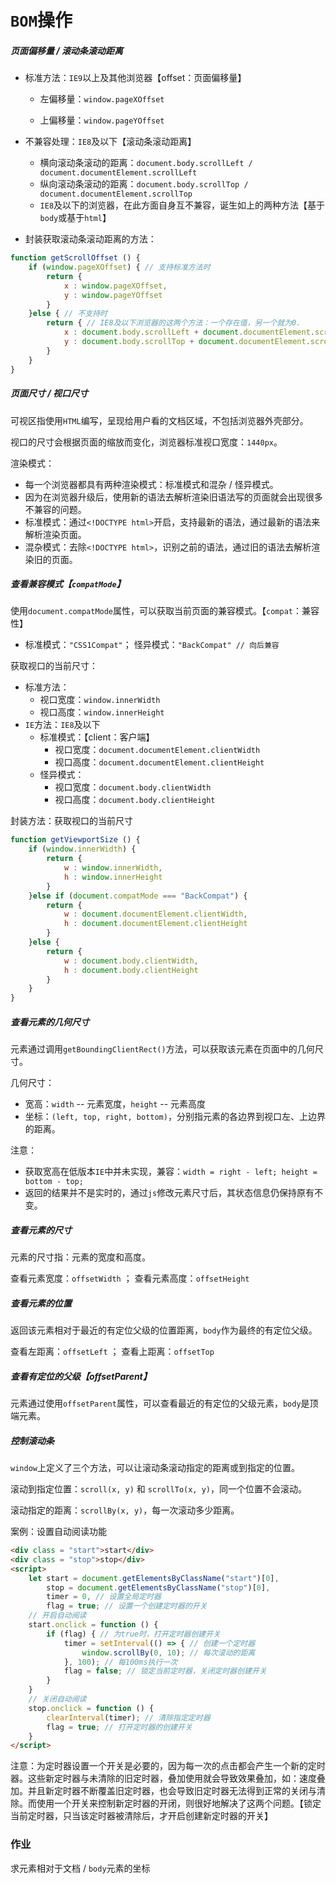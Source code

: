 # `BOM`操作

##### 页面偏移量 / 滚动条滚动距离

- 标准方法：`IE9`以上及其他浏览器【offset：页面偏移量】

  - 左偏移量：`window.pageXOffset`

  - 上偏移量：`window.pageYOffset`

- 不兼容处理：`IE8`及以下【滚动条滚动距离】

  - 横向滚动条滚动的距离：`document.body.scrollLeft / document.documentElement.scrollLeft`
  - 纵向滚动条滚动的距离：`document.body.scrollTop / document.documentElement.scrollTop`
  - `IE8`及以下的浏览器，在此方面自身互不兼容，诞生如上的两种方法【基于`body`或基于`html`】

- 封装获取滚动条滚动距离的方法：

```js
function getScrollOffset () {
    if (window.pageXOffset) { // 支持标准方法时
        return {
            x : window.pageXOffset,
            y : window.pageYOffset
        }
    }else { // 不支持时
        return { // IE8及以下浏览器的这两个方法：一个存在值，另一个就为0.
            x : document.body.scrollLeft + document.documentElement.scrollLeft,
            y : document.body.scrollTop + document.documentElement.scrollTop
        }
    }
}
```

##### 页面尺寸 / 视口尺寸

可视区指使用`HTML`编写，呈现给用户看的文档区域，不包括浏览器外壳部分。

视口的尺寸会根据页面的缩放而变化，浏览器标准视口宽度：`1440px`。

渲染模式：

- 每一个浏览器都具有两种渲染模式：标准模式和混杂 / 怪异模式。
- 因为在浏览器升级后，使用新的语法去解析渲染旧语法写的页面就会出现很多不兼容的问题。
- 标准模式：通过`<!DOCTYPE html>`开启，支持最新的语法，通过最新的语法来解析渲染页面。
- 混杂模式：去除`<!DOCTYPE html>`，识别之前的语法，通过旧的语法去解析渲染旧的页面。

##### 查看兼容模式【`compatMode`】

使用`document.compatMode`属性，可以获取当前页面的兼容模式。【`compat`：兼容性】

- 标准模式：`"CSS1Compat"`；	怪异模式：`"BackCompat" // 向后兼容`

获取视口的当前尺寸：

- 标准方法：
  - 视口宽度：`window.innerWidth`
  - 视口高度：`window.innerHeight`
- `IE`方法：`IE8`及以下
  - 标准模式：【client：客户端】
    - 视口宽度：`document.documentElement.clientWidth`
    - 视口高度：`document.documentElement.clientHeight`
  - 怪异模式：
    - 视口宽度：`document.body.clientWidth`
    - 视口高度：`document.body.clientHeight`

封装方法：获取视口的当前尺寸

```js
function getViewportSize () {
	if (window.innerWidth) {
        return {
            w : window.innerWidth,
            h : window.innerHeight
        }
    }else if (document.compatMode === "BackCompat") {
        return {
            w : document.documentElement.clientWidth,
            h : document.documentElement.clientHeight
        }
    }else {
        return {
            w : document.body.clientWidth,
            h : document.body.clientHeight
        }
    }
}
```

##### 查看元素的几何尺寸

元素通过调用`getBoundingClientRect()`方法，可以获取该元素在页面中的几何尺寸。

几何尺寸：

- 宽高：`width` -- 元素宽度，`height` -- 元素高度
- 坐标：`(left, top, right, bottom)`，分别指元素的各边界到视口左、上边界的距离。

注意：

- 获取宽高在低版本`IE`中并未实现，兼容：`width = right - left; height = bottom - top;`
- 返回的结果并不是实时的，通过`js`修改元素尺寸后，其状态信息仍保持原有不变。

##### 查看元素的尺寸

元素的尺寸指：元素的宽度和高度。

查看元素宽度：`offsetWidth` ； 查看元素高度：`offsetHeight`

##### 查看元素的位置

返回该元素相对于最近的有定位父级的位置距离，`body`作为最终的有定位父级。

查看左距离：`offsetLeft` ； 查看上距离：`offsetTop`

##### 查看有定位的父级【offsetParent】

元素通过使用`offsetParent`属性，可以查看最近的有定位的父级元素，`body`是顶端元素。

##### 控制滚动条

`window`上定义了三个方法，可以让滚动条滚动指定的距离或到指定的位置。

滚动到指定位置：`scroll(x, y)` 和 `scrollTo(x, y)`，同一个位置不会滚动。

滚动指定的距离：`scrollBy(x, y)`，每一次滚动多少距离。

案例：设置自动阅读功能

```html
<div class = "start">start</div>
<div class = "stop">stop</div>
<script>
    let start = document.getElementsByClassName("start")[0],
        stop = document.getElementsByClassName("stop")[0],
        timer = 0, // 设置全局定时器
        flag = true; // 设置一个创建定时器的开关
    // 开启自动阅读
    start.onclick = function () {
        if (flag) { // 为true时，打开定时器创建开关
            timer = setInterval(() => { // 创建一个定时器
                window.scrollBy(0, 10); // 每次滚动的距离
            }, 100); // 每100ms执行一次
            flag = false; // 锁定当前定时器，关闭定时器创建开关
        }
    }
    // 关闭自动阅读
    stop.onclick = function () {
        clearInterval(timer); // 清除指定定时器
        flag = true; // 打开定时器的创建开关
    }
</script>
```

注意：为定时器设置一个开关是必要的，因为每一次的点击都会产生一个新的定时器。这些新定时器与未清除的旧定时器，叠加使用就会导致效果叠加，如：速度叠加。并且新定时器不断覆盖旧定时器，也会导致旧定时器无法得到正常的关闭与清除。而使用一个开关来控制新定时器的开闭，则很好地解决了这两个问题。【锁定当前定时器，只当该定时器被清除后，才开启创建新定时器的开关】

### 作业

求元素相对于文档 / `body`元素的坐标

